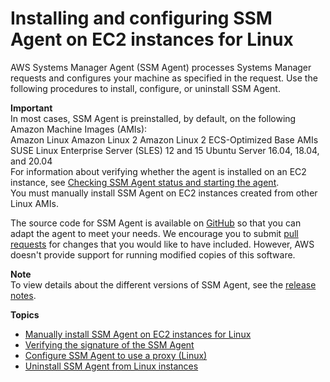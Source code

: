 # Installing and configuring SSM Agent on EC2 instances for Linux<a name="sysman-install-ssm-agent"></a>

AWS Systems Manager Agent \(SSM Agent\) processes Systems Manager requests and configures your machine as specified in the request\. Use the following procedures to install, configure, or uninstall SSM Agent\.

**Important**  
In most cases, SSM Agent is preinstalled, by default, on the following Amazon Machine Images \(AMIs\):  
Amazon Linux
Amazon Linux 2
Amazon Linux 2 ECS\-Optimized Base AMIs
SUSE Linux Enterprise Server \(SLES\) 12 and 15
Ubuntu Server 16\.04, 18\.04, and 20\.04  
For information about verifying whether the agent is installed on an EC2 instance, see [Checking SSM Agent status and starting the agent](ssm-agent-status-and-restart.md)\.  
You must manually install SSM Agent on EC2 instances created from other Linux AMIs\. 

The source code for SSM Agent is available on [GitHub](https://github.com/aws/amazon-ssm-agent) so that you can adapt the agent to meet your needs\. We encourage you to submit [pull requests](https://github.com/aws/amazon-ssm-agent/blob/mainline/CONTRIBUTING.md) for changes that you would like to have included\. However, AWS doesn't provide support for running modified copies of this software\.

**Note**  
To view details about the different versions of SSM Agent, see the [release notes](https://github.com/aws/amazon-ssm-agent/blob/mainline/RELEASENOTES.md)\.

**Topics**
+ [Manually install SSM Agent on EC2 instances for Linux](sysman-manual-agent-install.md)
+ [Verifying the signature of the SSM Agent](verify-agent-signature.md)
+ [Configure SSM Agent to use a proxy \(Linux\)](sysman-proxy-with-ssm-agent.md)
+ [Uninstall SSM Agent from Linux instances](sysman-uninstall-agent.md)